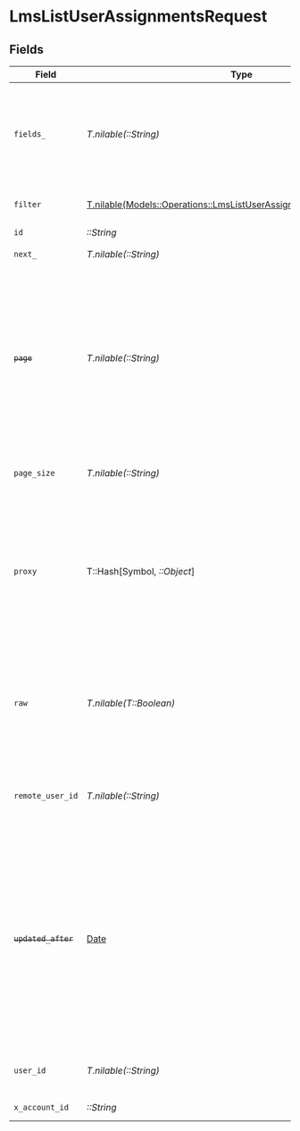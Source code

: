 # LmsListUserAssignmentsRequest


## Fields

| Field                                                                                                                                                                                                                                                                                           | Type                                                                                                                                                                                                                                                                                            | Required                                                                                                                                                                                                                                                                                        | Description                                                                                                                                                                                                                                                                                     | Example                                                                                                                                                                                                                                                                                         |
| ----------------------------------------------------------------------------------------------------------------------------------------------------------------------------------------------------------------------------------------------------------------------------------------------- | ----------------------------------------------------------------------------------------------------------------------------------------------------------------------------------------------------------------------------------------------------------------------------------------------- | ----------------------------------------------------------------------------------------------------------------------------------------------------------------------------------------------------------------------------------------------------------------------------------------------- | ----------------------------------------------------------------------------------------------------------------------------------------------------------------------------------------------------------------------------------------------------------------------------------------------- | ----------------------------------------------------------------------------------------------------------------------------------------------------------------------------------------------------------------------------------------------------------------------------------------------- |
| `fields_`                                                                                                                                                                                                                                                                                       | *T.nilable(::String)*                                                                                                                                                                                                                                                                           | :heavy_minus_sign:                                                                                                                                                                                                                                                                              | The comma separated list of fields that will be returned in the response (if empty, all fields are returned)                                                                                                                                                                                    | id,remote_id,external_reference,user_id,remote_user_id,course_id,remote_course_id,updated_at,created_at,due_date,status,progress,learning_object_type,learning_object_id,remote_learning_object_id,learning_object_external_reference,certificate_url,result,completed_at,unified_custom_fields |
| `filter`                                                                                                                                                                                                                                                                                        | [T.nilable(Models::Operations::LmsListUserAssignmentsQueryParamFilter)](../../models/operations/lmslistuserassignmentsqueryparamfilter.md)                                                                                                                                                      | :heavy_minus_sign:                                                                                                                                                                                                                                                                              | LMS Assignment Filter                                                                                                                                                                                                                                                                           |                                                                                                                                                                                                                                                                                                 |
| `id`                                                                                                                                                                                                                                                                                            | *::String*                                                                                                                                                                                                                                                                                      | :heavy_check_mark:                                                                                                                                                                                                                                                                              | N/A                                                                                                                                                                                                                                                                                             |                                                                                                                                                                                                                                                                                                 |
| `next_`                                                                                                                                                                                                                                                                                         | *T.nilable(::String)*                                                                                                                                                                                                                                                                           | :heavy_minus_sign:                                                                                                                                                                                                                                                                              | The unified cursor                                                                                                                                                                                                                                                                              |                                                                                                                                                                                                                                                                                                 |
| ~~`page`~~                                                                                                                                                                                                                                                                                      | *T.nilable(::String)*                                                                                                                                                                                                                                                                           | :heavy_minus_sign:                                                                                                                                                                                                                                                                              | : warning: ** DEPRECATED **: This will be removed in a future release, please migrate away from it as soon as possible.<br/><br/>The page number of the results to fetch                                                                                                                        |                                                                                                                                                                                                                                                                                                 |
| `page_size`                                                                                                                                                                                                                                                                                     | *T.nilable(::String)*                                                                                                                                                                                                                                                                           | :heavy_minus_sign:                                                                                                                                                                                                                                                                              | The number of results per page (default value is 25)                                                                                                                                                                                                                                            |                                                                                                                                                                                                                                                                                                 |
| `proxy`                                                                                                                                                                                                                                                                                         | T::Hash[Symbol, *::Object*]                                                                                                                                                                                                                                                                     | :heavy_minus_sign:                                                                                                                                                                                                                                                                              | Query parameters that can be used to pass through parameters to the underlying provider request by surrounding them with 'proxy' key                                                                                                                                                            |                                                                                                                                                                                                                                                                                                 |
| `raw`                                                                                                                                                                                                                                                                                           | *T.nilable(T::Boolean)*                                                                                                                                                                                                                                                                         | :heavy_minus_sign:                                                                                                                                                                                                                                                                              | Indicates that the raw request result should be returned in addition to the mapped result (default value is false)                                                                                                                                                                              |                                                                                                                                                                                                                                                                                                 |
| `remote_user_id`                                                                                                                                                                                                                                                                                | *T.nilable(::String)*                                                                                                                                                                                                                                                                           | :heavy_minus_sign:                                                                                                                                                                                                                                                                              | Provider's unique identifier of the user related to the assignment                                                                                                                                                                                                                              | e3cb75bf-aa84-466e-a6c1-b8322b257a48                                                                                                                                                                                                                                                            |
| ~~`updated_after`~~                                                                                                                                                                                                                                                                             | [Date](https://ruby-doc.org/stdlib-2.6.1/libdoc/date/rdoc/Date.html)                                                                                                                                                                                                                            | :heavy_minus_sign:                                                                                                                                                                                                                                                                              | : warning: ** DEPRECATED **: This will be removed in a future release, please migrate away from it as soon as possible.<br/><br/>Use a string with a date to only select results updated after that given date                                                                                  | 2020-01-01T00:00:00.000Z                                                                                                                                                                                                                                                                        |
| `user_id`                                                                                                                                                                                                                                                                                       | *T.nilable(::String)*                                                                                                                                                                                                                                                                           | :heavy_minus_sign:                                                                                                                                                                                                                                                                              | The user ID associated with this assignment                                                                                                                                                                                                                                                     | c28xyrc55866bvuv                                                                                                                                                                                                                                                                                |
| `x_account_id`                                                                                                                                                                                                                                                                                  | *::String*                                                                                                                                                                                                                                                                                      | :heavy_check_mark:                                                                                                                                                                                                                                                                              | The account identifier                                                                                                                                                                                                                                                                          |                                                                                                                                                                                                                                                                                                 |